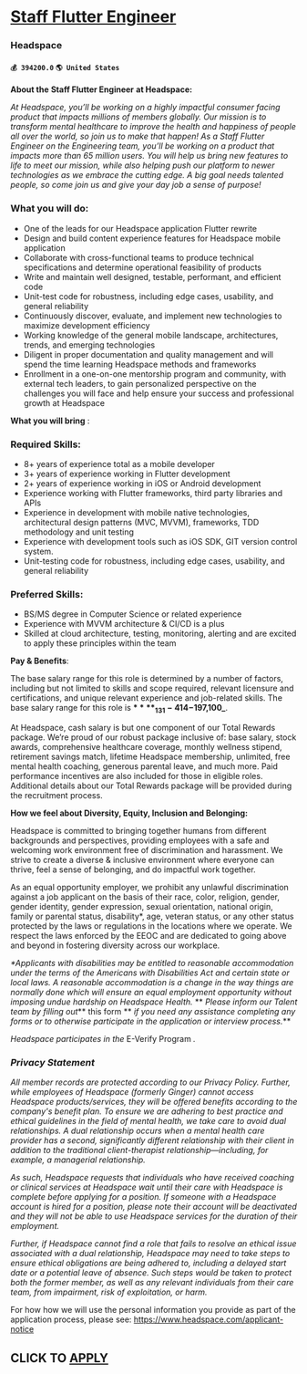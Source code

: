 # [Staff Flutter Engineer](https://www.remotewlb.com/apply/staff-flutter-engineer)  
### Headspace  
#### `💰 394200.0` `🌎 United States`  

**About the** **Staff Flutter Engineer** **at Headspace:**

 _At Headspace, you’ll be working on a highly impactful consumer facing product that impacts millions of members globally. Our mission is to transform mental healthcare to improve the health and happiness of people all over the world, so join us to make that happen! As a Staff Flutter Engineer on the Engineering team, you’ll be working on a product that impacts more than 65 million users. You will help us bring new features to life to meet our mission, while also helping push our platform to newer technologies as we embrace the cutting edge. A big goal needs talented people, so come join us and give your day job a sense of purpose!_

### What you will do:

  * One of the leads for our Headspace application Flutter rewrite
  * Design and build content experience features for Headspace mobile application
  * Collaborate with cross-functional teams to produce technical specifications and determine operational feasibility of products
  * Write and maintain well designed, testable, performant, and efficient code
  * Unit-test code for robustness, including edge cases, usability, and general reliability
  * Continuously discover, evaluate, and implement new technologies to maximize development efficiency
  * Working knowledge of the general mobile landscape, architectures, trends, and emerging technologies
  * Diligent in proper documentation and quality management and will spend the time learning Headspace methods and frameworks
  * Enrollment in a one-on-one mentorship program and community, with external tech leaders, to gain personalized perspective on the challenges you will face and help ensure your success and professional growth at Headspace 

**What you will bring** :

### Required Skills:

  * 8+ years of experience total as a mobile developer
  * 3+ years of experience working in Flutter development
  * 2+ years of experience working in iOS or Android development
  * Experience working with Flutter frameworks, third party libraries and APIs
  * Experience in development with mobile native technologies, architectural design patterns (MVC, MVVM), frameworks, TDD methodology and unit testing
  * Experience with development tools such as iOS SDK, GIT version control system.
  * Unit-testing code for robustness, including edge cases, usability, and general reliability

### Preferred Skills:

  * BS/MS degree in Computer Science or related experience
  * Experience with MVVM architecture & CI/CD is a plus
  * Skilled at cloud architecture, testing, monitoring, alerting and are excited to apply these principles within the team

**Pay & Benefits**:

The base salary range for this role is determined by a number of factors, including but not limited to skills and scope required, relevant licensure and certifications, and unique relevant experience and job-related skills. The base salary range for this role is **$** ** _131-414-$197,100_**.

At Headspace, cash salary is but one component of our Total Rewards package. We’re proud of our robust package inclusive of: base salary, stock awards, comprehensive healthcare coverage, monthly wellness stipend, retirement savings match, lifetime Headspace membership, unlimited, free mental health coaching, generous parental leave, and much more. Paid performance incentives are also included for those in eligible roles. Additional details about our Total Rewards package will be provided during the recruitment process.

 **How we feel about Diversity, Equity, Inclusion and Belonging:**

Headspace is committed to bringing together humans from different backgrounds and perspectives, providing employees with a safe and welcoming work environment free of discrimination and harassment. We strive to create a diverse & inclusive environment where everyone can thrive, feel a sense of belonging, and do impactful work together.

As an equal opportunity employer, we prohibit any unlawful discrimination against a job applicant on the basis of their race, color, religion, gender, gender identity, gender expression, sexual orientation, national origin, family or parental status, disability*, age, veteran status, or any other status protected by the laws or regulations in the locations where we operate. We respect the laws enforced by the EEOC and are dedicated to going above and beyond in fostering diversity across our workplace.

_*Applicants with disabilities may be entitled to reasonable accommodation under the terms of the Americans with Disabilities Act and certain state or local laws. A reasonable accommodation is a change in the way things are normally done which will ensure an equal employment opportunity without imposing undue hardship on Headspace Health._ ** _Please inform our Talent team by filling out_** this form ** _if you need any assistance completing any forms or to otherwise participate in the application or interview process._**

 _Headspace participates in the_ E-Verify Program _._

###  _Privacy Statement_

 _All member records are protected according to our Privacy Policy. Further, while employees of Headspace (formerly Ginger) cannot access Headspace products/services, they will be offered benefits according to the company's benefit plan. To ensure we are adhering to best practice and ethical guidelines in the field of mental health, we take care to avoid dual relationships. A dual relationship occurs when a mental health care provider has a second, significantly different relationship with their client in addition to the traditional client-therapist relationship—including, for example, a managerial relationship._

 _As such, Headspace requests that individuals who have received coaching or clinical services at Headspace wait until their care with Headspace is complete before applying for a position. If someone with a Headspace account is hired for a position, please note their account will be deactivated and they will not be able to use Headspace services for the duration of their employment._

 _Further, if Headspace cannot find a role that fails to resolve an ethical issue associated with a dual relationship, Headspace may need to take steps to ensure ethical obligations are being adhered to, including a delayed start date or a potential leave of absence. Such steps would be taken to protect both the former member, as well as any relevant individuals from their care team, from impairment, risk of exploitation, or harm._

For how how we will use the personal information you provide as part of the application process, please see: https://www.headspace.com/applicant-notice

  
## CLICK TO [APPLY](https://www.remotewlb.com/apply/staff-flutter-engineer)

